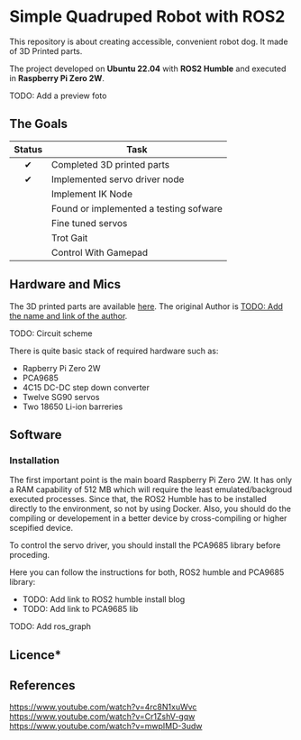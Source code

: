 # Simple Quadruped Robot with ROS2 
This repository is about creating accessible, convenient robot dog. It made of 3D Printed parts. 

The project developed on **Ubuntu 22.04** with **ROS2 Humble** and executed in **Raspberry Pi Zero 2W**.

TODO: Add a preview foto
## The Goals
| Status | Task                                   |
| :----: | -------------------------------------- |
|   ✔    | Completed 3D printed parts             |
|   ✔    | Implemented servo driver node          |
|        | Implement IK Node                      |
|        | Found or implemented a testing sofware |
|        | Fine tuned servos                      |
|        | Trot Gait                              |
|        | Control With Gamepad                   |



## Hardware and Mics
The 3D printed parts are available [here](). The original Author is [TODO: Add the name and link of the author]().


TODO: Circuit scheme

There is quite basic stack of required hardware such as:
- Rapberry Pi Zero 2W
- PCA9685
- 4C15 DC-DC step down converter
- Twelve SG90 servos 
- Two 18650 Li-ion barreries

## Software

### Installation

The first important point is the main board Raspberry Pi Zero 2W. It has only a RAM capability of 512 MB which will require the least emulated/backgroud executed processes. Since that, the ROS2 Humble has to be installed directly to the environment, so not by using Docker. Also, you should do the compiling or developement in a better device by cross-compiling or higher scepified device. 

To control the servo driver, you should install the PCA9685 library before proceding.  

Here you can follow the instructions for both, ROS2 humble and PCA9685 library:
- TODO: Add link to ROS2 humble install blog 
- TODO: Add link to PCA9685 lib 

TODO: Add ros_graph

## Licence*

## References
https://www.youtube.com/watch?v=4rc8N1xuWvc
https://www.youtube.com/watch?v=Cr1ZshV-gqw
https://www.youtube.com/watch?v=mwpIMD-3udw
